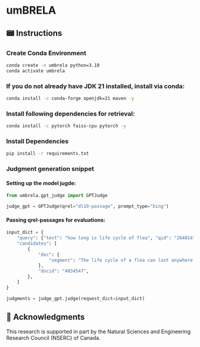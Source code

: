 # umBRELA

## 📟 Instructions

### Create Conda Environment

```bash
conda create -n umbrela python=3.10
conda activate umbrela
```

### If you do not already have JDK 21 installed, install via conda:
```bash
conda install -c conda-forge openjdk=21 maven -y
```

### Install following dependencies for retrieval:
```bash
conda install -c pytorch faiss-cpu pytorch -y
```

### Install Dependencies
```bash
pip install -r requirements.txt
```

### Judgment generation snippet

#### Setting up the model jugde:
```python
from umbrela.gpt_judge import GPTJudge

judge_gpt = GPTJudge(qrel="dl19-passage", prompt_type="bing")
```

#### Passing qrel-passages for evaluations:
```python
input_dict = {
    "query": {"text": "how long is life cycle of flea", "qid": "264014"},
    "candidates": [
        {
            "doc": {
                "segment": "The life cycle of a flea can last anywhere from 20 days to an entire year. It depends on how long the flea remains in the dormant stage (eggs, larvae, pupa). Outside influences, such as weather, affect the flea cycle. A female flea can lay around 20 to 25 eggs in one day."
            },
            "docid": "4834547",
        },
    ]
}

judgments = judge_gpt.judge(request_dict=input_dict)
```


## 🙏 Acknowledgments

This research is supported in part by the Natural Sciences and Engineering Research Council (NSERC) of Canada.